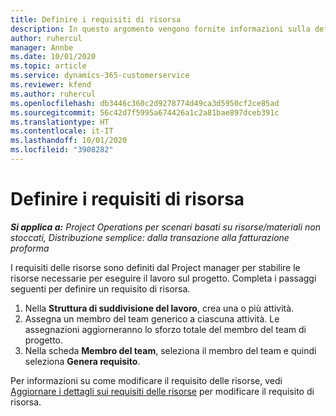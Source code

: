 ```yaml
---
title: Definire i requisiti di risorsa
description: In questo argomento vengono fornite informazioni sulla definizione delle informazioni dei requisiti di risorsa.
author: ruhercul
manager: Annbe
ms.date: 10/01/2020
ms.topic: article
ms.service: dynamics-365-customerservice
ms.reviewer: kfend
ms.author: ruhercul
ms.openlocfilehash: db3446c360c2d9278774d49ca3d5950cf2ce85ad
ms.sourcegitcommit: 56c42d7f5995a674426a1c2a81bae897dceb391c
ms.translationtype: HT
ms.contentlocale: it-IT
ms.lasthandoff: 10/01/2020
ms.locfileid: "3908282"
---
```

# <a name="define-resource-requirements"></a>Definire i requisiti di risorsa

_**Si applica a:** Project Operations per scenari basati su risorse/materiali non stoccati, Distribuzione semplice: dalla transazione alla fatturazione proforma_

I requisiti delle risorse sono definiti dal Project manager per stabilire le risorse necessarie per eseguire il lavoro sul progetto. Completa i passaggi seguenti per definire un requisito di risorsa.

1.  Nella **Struttura di suddivisione del lavoro**, crea una o più attività.
2.  Assegna un membro del team generico a ciascuna attività. Le assegnazioni aggiorneranno lo sforzo totale del membro del team di progetto.
3.  Nella scheda **Membro del team**, seleziona il membro del team e quindi seleziona **Genera requisito**.

Per informazioni su come modificare il requisito delle risorse, vedi [Aggiornare i dettagli sui requisiti delle risorse](define-resource-requirements.md) per modificare il requisito di risorsa.